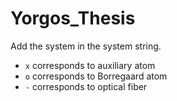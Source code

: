 # Yorgos_Thesis

Add the system in the system string.

- `x` corresponds to auxiliary atom
- `o` corresponds to Borregaard atom
- `-` corresponds to optical fiber
